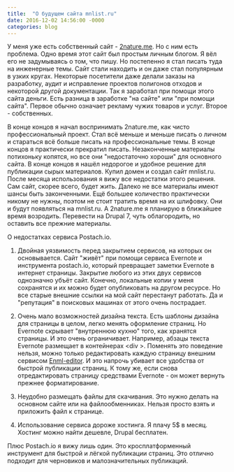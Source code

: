 ```yaml
---
title:  "О будущем сайта mnlist.ru"
date: 2016-12-02 14:56:00 -0000
categories: blog
---
```


У меня уже есть собственный сайт - [2nature.me](http://2nature.me). Но с ним есть проблема. Одно время этот сайт был простым личным блогом. Я вёл его не задумываясь о том, что пишу. Но постепенно я стал писать туда на инженерные темы. Сайт стали находить и он даже стал популярным в узких кругах. Некоторые посетители даже делали заказы на разработку, аудит и исправление проектов полигонов отходов и некоторой другой документации. Так я заработал при помощи этого сайта деньги. Есть разница в заработке "на сайте" или "при помощи сайта". Первое обычно означает рекламу чужих товаров и услуг. Второе - собственных.

В конце концов я начал воспринимать 2nature.me, как чисто профессиональный проект. Стал всё меньше и меньше писать о личном и стараться всё больше писать на профессиональные темы. В конце концов я практически прекратил писать. Незаконченные материалы потихоньку копятся, но все они "недостаточно хороши" для основного сайта. В конце концов я нашёл недорогое и удобное решение для публикации сырых материалов. Купил домен и создал сайт mnlist.ru. После месяца использования я вижу все недостатки этого решения. Сам сайт, скорее всего, будет жить. Далеко не все материалы имеют шансы быть законченными. Ещё большее количество практически никому не нужны, поэтом не стоит тратить время на их шлифовку. Они и будут появляться на mnlist.ru. А 2nature.me я планирую в ближайшее время возродить. Перевести на Drupal 7, чуть облагородить, но оставить все прежние материалы.

О недостатках сервиса Postach.io. 

1. Двойная уязвимость перед закрытием сервисов, на которых он основывается. Сайт "живёт" при помощи сервиса Evernote и инструмента postach.io, который превращает заметки Evernote в интернет страницы. Закрытие любого из этих двух сервисов однозначно убъёт сайт. Конечно, локальные копии у меня сохранятся и их можно будет опубликовать на другом ресурсе. Но все старые внешние ссылки на мой сайт перестанут работать. Да и "репутация" в поисковых машинах от этого очень пострадает.

2. Очень мало возможностей дизайна текста. Есть шаблоны дизайна для страницы в целом, легко менять оформление страниц. Но Evernote скрывает "внутреннюю кухню" того, как хранятся страницы. И это очень ограничивает. Например, абзацы текста Evernote размещает в контейнерах  &#60;div &#62;. Поменять это поведение нельзя, можно только редактировать каждую страницу внешним сервисом [Enml-editor](http://enml-editor.ping13.net/). И это напрочь убивает все удобства от быстрой публикации страниц. К тому же, если снова отредактировать страницу средствами Evernote - он может вернуть прежнее форматирование.

3. Неудобно размещать файлы для скачивания. Это нужно делать на основном сайте или на файлообменниках. Нельзя просто взять и приложить файл к странице.
	
4. Использование сервиса дороже хостинга. Я плачу 5$ в месяц. Хостинг можно найти дешевле, Drupal бесплатен.

Плюс Postach.io я вижу лишь один. Это кросплатформенный инструмент для быстрой и лёгкой публикации страниц. Это отлично подходит для черновиков и малозначительных публикаций.